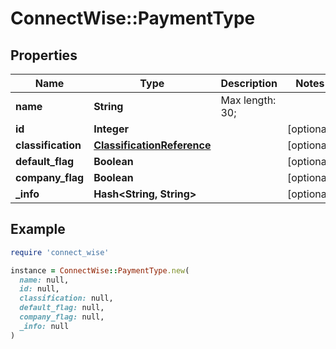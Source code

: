 # ConnectWise::PaymentType

## Properties

| Name | Type | Description | Notes |
| ---- | ---- | ----------- | ----- |
| **name** | **String** |  Max length: 30; |  |
| **id** | **Integer** |  | [optional] |
| **classification** | [**ClassificationReference**](ClassificationReference.md) |  | [optional] |
| **default_flag** | **Boolean** |  | [optional] |
| **company_flag** | **Boolean** |  | [optional] |
| **_info** | **Hash&lt;String, String&gt;** |  | [optional] |

## Example

```ruby
require 'connect_wise'

instance = ConnectWise::PaymentType.new(
  name: null,
  id: null,
  classification: null,
  default_flag: null,
  company_flag: null,
  _info: null
)
```

